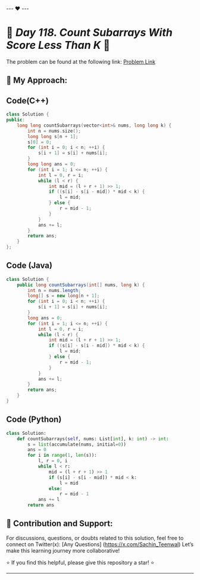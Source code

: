 --- ❤️ ---

# 🚀 _Day 118. Count Subarrays With Score Less Than K_ 🧠


The problem can be found at the following link: [Problem Link](https://leetcode.com/problems/count-subarrays-with-score-less-than-k/description/)

## 🎯 **My Approach:**


## Code(C++)
```cpp
class Solution {
public:
    long long countSubarrays(vector<int>& nums, long long k) {
        int n = nums.size();
        long long s[n + 1];
        s[0] = 0;
        for (int i = 0; i < n; ++i) {
            s[i + 1] = s[i] + nums[i];
        }
        long long ans = 0;
        for (int i = 1; i <= n; ++i) {
            int l = 0, r = i;
            while (l < r) {
                int mid = (l + r + 1) >> 1;
                if ((s[i] - s[i - mid]) * mid < k) {
                    l = mid;
                } else {
                    r = mid - 1;
                }
            }
            ans += l;
        }
        return ans;
    }
};
```

## Code (Java)

```java
class Solution {
    public long countSubarrays(int[] nums, long k) {
        int n = nums.length;
        long[] s = new long[n + 1];
        for (int i = 0; i < n; ++i) {
            s[i + 1] = s[i] + nums[i];
        }
        long ans = 0;
        for (int i = 1; i <= n; ++i) {
            int l = 0, r = i;
            while (l < r) {
                int mid = (l + r + 1) >> 1;
                if ((s[i] - s[i - mid]) * mid < k) {
                    l = mid;
                } else {
                    r = mid - 1;
                }
            }
            ans += l;
        }
        return ans;
    }
}
```

## Code (Python)

```python
class Solution:
    def countSubarrays(self, nums: List[int], k: int) -> int:
        s = list(accumulate(nums, initial=0))
        ans = 0
        for i in range(1, len(s)):
            l, r = 0, i
            while l < r:
                mid = (l + r + 1) >> 1
                if (s[i] - s[i - mid]) * mid < k:
                    l = mid
                else:
                    r = mid - 1
            ans += l
        return ans
```



## 🎯 **Contribution and Support:**

For discussions, questions, or doubts related to this solution, feel free to connect on Twitter(x): [Any Questions] (https://x.com/Sachin_Teenwal) Let’s make this learning journey more collaborative!

⭐ If you find this helpful, please give this repository a star! ⭐

---
